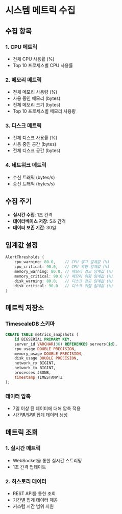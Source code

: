 # 시스템 메트릭 수집

## 수집 항목

### 1. CPU 메트릭
- 전체 CPU 사용률 (%)
- Top 10 프로세스별 CPU 사용률

### 2. 메모리 메트릭
- 전체 메모리 사용량 (%)
- 사용 중인 메모리 (bytes)
- 전체 메모리 크기 (bytes)
- Top 10 프로세스별 메모리 사용량

### 3. 디스크 메트릭
- 전체 디스크 사용률 (%)
- 사용 중인 공간 (bytes)
- 전체 디스크 공간 (bytes)

### 4. 네트워크 메트릭
- 수신 트래픽 (bytes/s)
- 송신 트래픽 (bytes/s)

## 수집 주기

- **실시간 수집**: 1초 간격
- **데이터베이스 저장**: 5초 간격
- **데이터 보존 기간**: 30일

## 임계값 설정

```rust
AlertThresholds {
    cpu_warning: 80.0,    // CPU 경고 임계값 (%)
    cpu_critical: 90.0,   // CPU 위험 임계값 (%)
    memory_warning: 80.0, // 메모리 경고 임계값 (%)
    memory_critical: 90.0 // 메모리 위험 임계값 (%)
    disk_warning: 80.0,   // 디스크 경고 임계값 (%)
    disk_critical: 90.0   // 디스크 위험 임계값 (%)
}
```

## 메트릭 저장소

### TimescaleDB 스키마
```sql
CREATE TABLE metrics_snapshots (
    id BIGSERIAL PRIMARY KEY,
    server_id VARCHAR(36) REFERENCES servers(id),
    cpu_usage DOUBLE PRECISION,
    memory_usage DOUBLE PRECISION,
    disk_usage DOUBLE PRECISION,
    network_rx BIGINT,
    network_tx BIGINT,
    processes JSONB,
    timestamp TIMESTAMPTZ
);
```

### 데이터 압축
- 7일 이상 된 데이터에 대해 압축 적용
- 시간별/일별 집계 데이터 생성

## 메트릭 조회

### 1. 실시간 메트릭
- WebSocket을 통한 실시간 스트리밍
- 1초 간격 업데이트

### 2. 히스토리 데이터
- REST API를 통한 조회
- 기간별 집계 데이터 제공
- 커스텀 시간 범위 지원